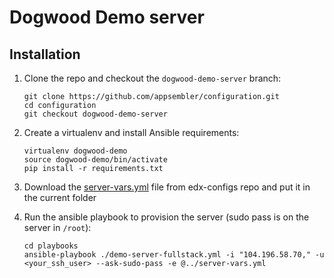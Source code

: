 # Dogwood Demo server

## Installation
1. Clone the repo and checkout the `dogwood-demo-server` branch:

	```shell
	git clone https://github.com/appsembler/configuration.git
	cd configuration
	git checkout dogwood-demo-server
	```

2. Create a virtualenv and install Ansible requirements:

	```shell
	virtualenv dogwood-demo
	source dogwood-demo/bin/activate
	pip install -r requirements.txt
	```

3. Download the [server-vars.yml](https://github.com/noderabbit-team/edx-configs/blob/master/dogwood_demo/production/files/server-vars.yml) file from edx-configs repo and put it in the current folder
4. Run the ansible playbook to provision the server (sudo pass is on the server in `/root`):

	```shell
	cd playbooks
	ansible-playbook ./demo-server-fullstack.yml -i "104.196.58.70," -u <your_ssh_user> --ask-sudo-pass -e @../server-vars.yml
	```
